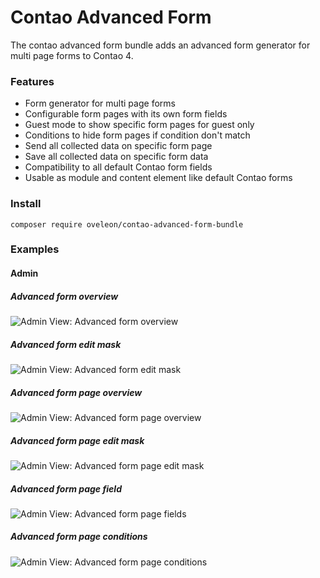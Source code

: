 # Contao Advanced Form

The contao advanced form bundle adds an advanced form generator for multi page forms to Contao 4.

### Features
- Form generator for multi page forms
- Configurable form pages with its own form fields
- Guest mode to show specific form pages for guest only
- Conditions to hide form pages if condition don't match
- Send all collected data on specific form page
- Save all collected data on specific form data
- Compatibility to all default Contao form fields
- Usable as module and content element like default Contao forms 

### Install
```
composer require oveleon/contao-advanced-form-bundle
```

### Examples
#### Admin
##### Advanced form overview
![Admin View: Advanced form overview](https://www.oveleon.de/share/github-assets/contao-advanced-form-bundle/advanced-form-overview.jpg)
##### Advanced form edit mask
![Admin View: Advanced form edit mask](https://www.oveleon.de/share/github-assets/contao-advanced-form-bundle/advanced-form-edit.jpg)
##### Advanced form page overview
![Admin View: Advanced form page overview](https://www.oveleon.de/share/github-assets/contao-advanced-form-bundle/advanced-form-page-overview.jpg)
##### Advanced form page edit mask
![Admin View: Advanced form page edit mask](https://www.oveleon.de/share/github-assets/contao-advanced-form-bundle/advanced-form-page-edit.jpg)
##### Advanced form page field
![Admin View: Advanced form page fields](https://www.oveleon.de/share/github-assets/contao-advanced-form-bundle/advanced-form-fields.jpg)
##### Advanced form page conditions
![Admin View: Advanced form page conditions](https://www.oveleon.de/share/github-assets/contao-advanced-form-bundle/advanced-form-page-condition.jpg)

